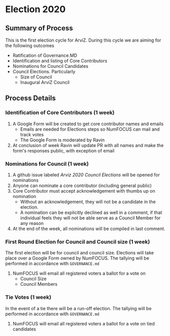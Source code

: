 # Election 2020

## Summary of Process
This is the first election cycle for ArviZ. During this cycle we are aiming
for the following outcomes

* Ratification of Governance.MD
* Identification and listing of Core Contributors
* Nominations for Council Candidates 
* Council Elections. Particularly
  * Size of Council
  * Inaugural ArviZ Council


## Process Details
### Identification of Core Contributors (1 week)
1. A Google Form will be created to get core contributor names and emails
    * Emails are needed for Elections steps so NumFOCUS can mail and track votes
    * The Google Form is moderated by Ravin
2. At conclusion of week Ravin will update PR with all names and make the form's responses public,
with exception of email


### Nominations for Council (1 week)
1. A github issue labeled *Arviz 2020 Council Elections* will be opened for nominations
2. Anyone can nominate a core contributor (including general public)
3. Core Contributor must accept acknowledgement with thumbs up on nomination
   * Without an acknowledgement, they will not be a candidate in the election.
   * A nomination can be explicitly declined as well in a comment, if that individual
   feels they will not be able serve as a Council Member for any reason
4. At the end of the week, all nominations will be compiled in last comment.


### First Round Election for Council and Council size (1 week)
The first election will be for council and council size. Elections will take place over 
a Google Form owned by NumFOCUS. The tallying will be performed in accordance with `GOVERNANCE.md`

1. NumFOCUS will email all registered voters a ballot for a vote on
    * Council Size
    * Council Members
   
 
### Tie Votes (1 week)
In the event of a tie there will be a run-off election. 
The tallying will be performed in accordance with `GOVERNANCE.md`

1. NumFOCUS will email all registered voters a ballot for a vote on tied candidates
